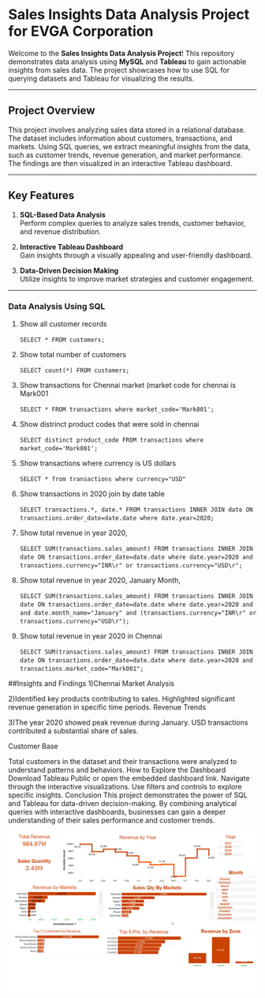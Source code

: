 # Sales Insights Data Analysis Project for EVGA Corporation

Welcome to the **Sales Insights Data Analysis Project**! This repository demonstrates data analysis using **MySQL** and **Tableau** to gain actionable insights from sales data. The project showcases how to use SQL for querying datasets and Tableau for visualizing the results.

---

## Project Overview

This project involves analyzing sales data stored in a relational database. The dataset includes information about customers, transactions, and markets. Using SQL queries, we extract meaningful insights from the data, such as customer trends, revenue generation, and market performance. The findings are then visualized in an interactive Tableau dashboard.

---

## Key Features

1. **SQL-Based Data Analysis**  
   Perform complex queries to analyze sales trends, customer behavior, and revenue distribution.

2. **Interactive Tableau Dashboard**  
   Gain insights through a visually appealing and user-friendly dashboard.  

3. **Data-Driven Decision Making**  
   Utilize insights to improve market strategies and customer engagement.

---

### Data Analysis Using SQL

1. Show all customer records

    `SELECT * FROM customers;`

1. Show total number of customers

    `SELECT count(*) FROM customers;`

1. Show transactions for Chennai market (market code for chennai is Mark001

    `SELECT * FROM transactions where market_code='Mark001';`

1. Show distrinct product codes that were sold in chennai

    `SELECT distinct product_code FROM transactions where market_code='Mark001';`

1. Show transactions where currency is US dollars

    `SELECT * from transactions where currency="USD"`

1. Show transactions in 2020 join by date table

    `SELECT transactions.*, date.* FROM transactions INNER JOIN date ON transactions.order_date=date.date where date.year=2020;`

1. Show total revenue in year 2020,

    `SELECT SUM(transactions.sales_amount) FROM transactions INNER JOIN date ON transactions.order_date=date.date where date.year=2020 and transactions.currency="INR\r" or transactions.currency="USD\r";`
	
1. Show total revenue in year 2020, January Month,

    `SELECT SUM(transactions.sales_amount) FROM transactions INNER JOIN date ON transactions.order_date=date.date where date.year=2020 and and date.month_name="January" and (transactions.currency="INR\r" or transactions.currency="USD\r");`

1. Show total revenue in year 2020 in Chennai

    `SELECT SUM(transactions.sales_amount) FROM transactions INNER JOIN date ON transactions.order_date=date.date where date.year=2020
and transactions.market_code="Mark001";`




##Insights and Findings
1)Chennai Market Analysis

2)Identified key products contributing to sales.
Highlighted significant revenue generation in specific time periods.
Revenue Trends

3)The year 2020 showed peak revenue during January.
USD transactions contributed a substantial share of sales.


Customer Base

Total customers in the dataset and their transactions were analyzed to understand patterns and behaviors.
How to Explore the Dashboard
Download Tableau Public or open the embedded dashboard link.
Navigate through the interactive visualizations.
Use filters and controls to explore specific insights.
Conclusion
This project demonstrates the power of SQL and Tableau for data-driven decision-making. By combining analytical queries with interactive dashboards, businesses can gain a deeper understanding of their sales performance and customer trends.


<img src="Sales dashboard.png" alt="Tableau Dashboard Preview" width="800"/>





